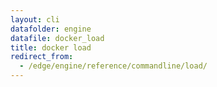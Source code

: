 ```yaml
---
layout: cli
datafolder: engine
datafile: docker_load
title: docker load
redirect_from:
  - /edge/engine/reference/commandline/load/
---
```

